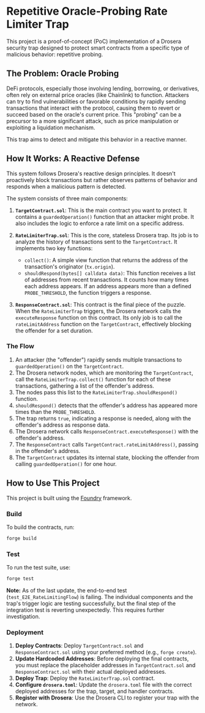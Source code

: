 # Repetitive Oracle-Probing Rate Limiter Trap

This project is a proof-of-concept (PoC) implementation of a Drosera security trap designed to protect smart contracts from a specific type of malicious behavior: repetitive probing.

## The Problem: Oracle Probing

DeFi protocols, especially those involving lending, borrowing, or derivatives, often rely on external price oracles (like Chainlink) to function. Attackers can try to find vulnerabilities or favorable conditions by rapidly sending transactions that interact with the protocol, causing them to revert or succeed based on the oracle's current price. This "probing" can be a precursor to a more significant attack, such as price manipulation or exploiting a liquidation mechanism.

This trap aims to detect and mitigate this behavior in a reactive manner.

## How It Works: A Reactive Defense

This system follows Drosera's reactive design principles. It doesn't proactively block transactions but rather observes patterns of behavior and responds when a malicious pattern is detected.

The system consists of three main components:

1.  **`TargetContract.sol`**: This is the main contract you want to protect. It contains a `guardedOperation()` function that an attacker might probe. It also includes the logic to enforce a rate limit on a specific address.

2.  **`RateLimiterTrap.sol`**: This is the core, stateless Drosera trap. Its job is to analyze the history of transactions sent to the `TargetContract`. It implements two key functions:
    *   `collect()`: A simple view function that returns the address of the transaction's originator (`tx.origin`).
    *   `shouldRespond(bytes[] calldata data)`: This function receives a list of addresses from recent transactions. It counts how many times each address appears. If an address appears more than a defined `PROBE_THRESHOLD`, the function triggers a response.

3.  **`ResponseContract.sol`**: This contract is the final piece of the puzzle. When the `RateLimiterTrap` triggers, the Drosera network calls the `executeResponse` function on this contract. Its only job is to call the `rateLimitAddress` function on the `TargetContract`, effectively blocking the offender for a set duration.

### The Flow

1.  An attacker (the "offender") rapidly sends multiple transactions to `guardedOperation()` on the `TargetContract`.
2.  The Drosera network nodes, which are monitoring the `TargetContract`, call the `RateLimiterTrap.collect()` function for each of these transactions, gathering a list of the offender's address.
3.  The nodes pass this list to the `RateLimiterTrap.shouldRespond()` function.
4.  `shouldRespond()` detects that the offender's address has appeared more times than the `PROBE_THRESHOLD`.
5.  The trap returns `true`, indicating a response is needed, along with the offender's address as response data.
6.  The Drosera network calls `ResponseContract.executeResponse()` with the offender's address.
7.  The `ResponseContract` calls `TargetContract.rateLimitAddress()`, passing in the offender's address.
8.  The `TargetContract` updates its internal state, blocking the offender from calling `guardedOperation()` for one hour.

## How to Use This Project

This project is built using the [Foundry](https://book.getfoundry.sh/) framework.

### Build

To build the contracts, run:

```bash
forge build
```

### Test

To run the test suite, use:

```bash
forge test
```

**Note:** As of the last update, the end-to-end test (`test_E2E_RateLimitingFlow`) is failing. The individual components and the trap's trigger logic are testing successfully, but the final step of the integration test is reverting unexpectedly. This requires further investigation.

### Deployment

1.  **Deploy Contracts**: Deploy `TargetContract.sol` and `ResponseContract.sol` using your preferred method (e.g., `forge create`).
2.  **Update Hardcoded Addresses**: Before deploying the final contracts, you must replace the placeholder addresses in `TargetContract.sol` and `ResponseContract.sol` with their actual deployed addresses.
3.  **Deploy Trap**: Deploy the `RateLimiterTrap.sol` contract.
4.  **Configure `drosera.toml`**: Update the `drosera.toml` file with the correct deployed addresses for the trap, target, and handler contracts.
5.  **Register with Drosera**: Use the Drosera CLI to register your trap with the network.